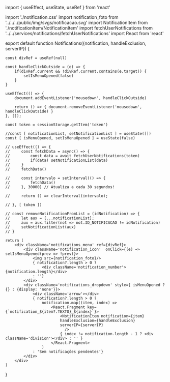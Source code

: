 import { useEffect, useState, useRef } from 'react'

import './notification.css'
import notification_foto from '../../../public/img/svgs/notificacao.svg'
import NotificationItem from './notificationItem/NotificationItem'
import fetchUserNotifications from '../../services/notifications/fetchUserNotifications'
import React from 'react'

export default function Notifications({notification, handleExclusion, serverIP}) {

    const divRef = useRef(null)

    const handleClickOutside = (e) => {
        if(divRef.current && !divRef.current.contains(e.target)) {
            setIsMenuOpened(false)
        }
    }

    useEffect(() => {
        document.addEventListener('mousedown', handleClickOutside)

        return () => { document.removeEventListener('mousedown', handleClickOutside) }
    }, []);

    const token = sessionStorage.getItem('token')

    //const [ notificationList, setNotificationList ] = useState([])
    const [ isMenuOpened, setIsMenuOpened ] = useState(false)

    // useEffect(() => {
    //     const fetchData = async() => {
    //         const data = await fetchUserNotifications(token)
    //         if(data) setNotificationList(data)
    //     } 
    //     fetchData()

    //     const intervalo = setInterval(() => {
    //         fetchData()
    //     }, 30000) // Atualiza a cada 30 segundos!

    //     return () => clearInterval(intervalo);

    // }, [ token ])  

    // const removeNotificationFromList = (idNotification) => {
    //     let aux = [...notificationList];
    //     aux = aux.filter(not => not.ID_NOTIFICACAO != idNotification)
    //     setNotificationList(aux)
    // }

    return (
        <div className='notifications_menu' ref={divRef}>
            <div className='notification_icon'  onClick={(e) => setIsMenuOpened(prev => !prev)}>
                <img src={notification_foto}/>
                { notification?.length > 0 ? 
                    <div className='notification_number'>{notification.length}</div>
                : ''}
            </div>
            <div className='notifications_dropdown' style={ isMenuOpened ? {} : {display: 'none'}}>
                <div className='arrow'></div>
                { notification?.length > 0 ? 
                    notification.map((item, index) => 
                        <React.Fragment key={`notification_${item?.TEXTO}_${index}`}>
                            <NotificationItem notification={item}
                            handleExclusion={handleExclusion}
                            serverIP={serverIP}
                              />
                            { index != notification.length - 1 ? <div className='division'></div> : '' }
                        </React.Fragment>
                    )
                : 'Sem notificações pendentes'}
            </div>
        </div>
    )
}
